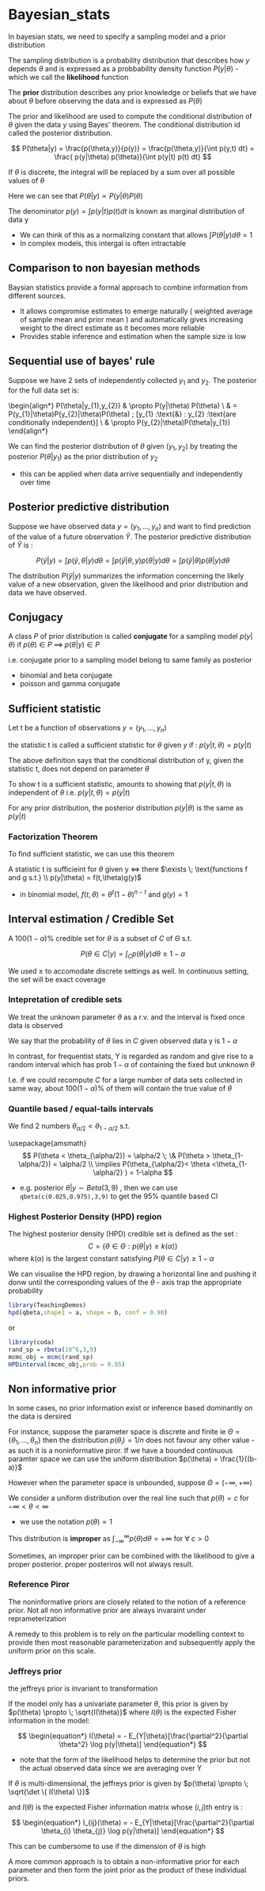 # Bayesian_stats
In bayesian stats, we need to specify a sampling model and a prior distribution 

The sampling distribution is a probability distribution that describes how $y$  depends $\theta$  and is expressed as a probbability density function $P(y|\theta)$ - which we call the **likelihood** function

The **prior** distribution describes any prior knowledge or beliefs that we have about $\theta$ before observing the data and is expressed as $P(\theta)$

The prior and likelihood are used to compute the conditional distribution of $\theta$ given the data $y$ using Bayes' theorem. The conditional distribution id called the posterior distribution.

$$
P(\theta|y) = \frac{p(\theta,y)}{p(y)} = \frac{p(\theta,y)}{\int p(y,t) dt} = \frac{ p(y|\theta) p(\theta)}{\int p(y|t) p(t) dt}
$$

If $\theta$ is discrete, the integral will be replaced by a sum over all possible values of $\theta$

Here we can see that $P(\theta|y) \propto P(y|\theta) P(\theta)$

The denominator ${p(y)} = \int p(y|t) p(t) dt$ is known as marginal distribution of data y
- We can think of this as a normalizing constant that allows $\int P(\theta|y) d\theta = 1$
- In complex models, this intergal is often intractable

## Comparison to non bayesian methods
Baysian statistics provide a formal approach to combine information from different sources. 
- It allows compromise estimates to emerge naturally ( weighted average of sample mean and prior mean ) and automatically gives increasing weight to the direct estimate as it becomes more reliable
- Provides stable inference and estimation when the sample size is low

## Sequential use of bayes' rule
Suppose we have 2 sets of independently collected $y_{1}$ and $y_{2}$.
The posterior for the full data set is:

\begin{align*}
P(\theta|y_{1},y_{2})  & \propto P(y|\theta) P(\theta) \\
& = P(y_{1}|\theta)P(y_{2}|\theta)P(\theta) \; [y_{1} \:\text{\&} \: y_{2} \:\text{are conditionally independent}] \\
& \propto P(y_{2}|\theta)P(\theta|y_{1})
\end{align*}


We can find the posterior distribution of $\theta$ given $(y_{1},y_{2})$ by treating the posterior $P(\theta|y_{1})$ as the prior distribution of $y_{2}$
- this can be applied when data arrive sequentially and independently over time

## Posterior predictive distribution

Suppose we have observed data $y = (y_{1}, \dotsc, y_{n})$ and want to find prediction of the value of a future observation $\tilde{Y}$. The posterior predictive distribution of $\tilde{Y}$ is :

$$
P(\tilde{y}|y) = \int p(\tilde{y},\theta|y) d\theta = \int p(\tilde{y}|\theta,y) p(\theta|y) d\theta = \int p(\tilde{y}|\theta) p(\theta|y) d\theta
$$

The distribution $P(\tilde{y}|y)$ summarizes the information concerning the likely value of a new observation, given the likelihood and prior distribution and data we have observed. 

## Conjugacy
A class $P$ of prior distribution is called **conjugate** for a sampling model $p(y|\theta)$ if 
$p(\theta) \in P \; \implies \; p(\theta|y) \in P$

i.e. conjugate prior to a sampling model belong to same family as posterior
- binomial and beta conjugate 
- poisson and gamma conjugate


## Sufficient statistic
Let t be a function of observations $y = (y_{1}, \dotsc,y_{n})$

the statistic t is called a sufficient statistic for $\theta$ given $y$ if : $p(y|t,\theta) = p(y|t)$

The above definition says that the conditional distribution of y, given the statistic t, does not depend on parameter $\theta$

To show t is a sufficient statistic, amounts to showing that $p(y|t,\theta)$ is independent of $\theta$ i.e. $p(y|t,\theta) = p(y|t)$

For any prior distribution, the posterior distribution $p(y|\theta)$ is the same as $p(y|t)$

### Factorization Theorem

To find sufficient statistic, we can use this theorem

A statistic t is sufficieint for $\theta$ given y $\iff$ there $\exists \; \text{functions f and g s.t.} \\ p(y|\theta) = f(t,\theta)g(y)$
- in binomial model, $f(t,\theta) = \theta^{t}(1-\theta)^{n-t}$ and $g(y) = 1$

## Interval estimation / Credible Set

A $100(1-\alpha)$% credible set for $\theta$ is a subset of $C$ of $\Theta$ s.t. 

$$
P(\theta \in C| y) = \int_{C} p(\theta|y) d\theta \ge 1-\alpha
$$

We used $\ge$ to accomodate discrete settings as well. In continuous setting, the set will be exact coverage

### Intepretation of credible sets
We treat the unknown parameter $\theta$ as a r.v. and the interval is fixed once data is observed

We say that the probability of $\theta$ lies in $C$ given observed data y is $1-\alpha$

In contrast, for frequentist stats, Y is regarded as random and give rise to a random interval which has prob $1-\alpha$ of containing the fixed but unknown $\theta$

I.e. if we could recompute $C$ for a large number of data sets collected in same way, about $100(1-\alpha)$% of them will contain the true value of $\theta$

### Quantile based / equal-tails intervals
We find 2 numbers $\theta_{\alpha/2} < \theta_{1 - \alpha/2}$ s.t. 

\usepackage{amsmath}
$$
P(\theta < \theta_{\alpha/2}) = \alpha/2 \; \& P(\theta > \theta_{1-\alpha/2}) = \alpha/2 \\
\implies P(\theta_{\alpha/2}< \theta <\theta_{1-\alpha/2} ) = 1-\alpha
$$

- e.g. posterior $\theta|y \sim Beta(3,9)$ , then we can use `qbeta(c(0.025,0.975),3,9)` to get the 95% quantile based CI

### Highest Posterior Density (HPD) region

The highest posterior density (HPD) credible set is defined as the set :
$$
C = \{\theta \in \Theta : p(\theta|y) \ge k(\alpha) \}
$$
where $k(\alpha)$ is the largest constant satisfying $P(\theta \in C|y) \ge 1-\alpha$

We can visualise the HPD region, by drawing a horizontal line and pushing it donw until the corresponding values of the $\theta$ - axis trap the appropriate probability

``` r
library(TeachingDemos)
hpd(qbeta,shape1 = a, shape = b, conf = 0.90)
```
or
```r
library(coda)
rand_sp = rbeta(10^6,3,9)
mcmc_obj = mcmc(rand_sp)
HPDinterval(mcmc_obj,prob = 0.95)
```
## Non informative prior

In some cases, no prior information exist or inference based dominantly on the data is dersired

For instance, suppose the parameter space is discrete and finite ie $\Theta = \{\theta_{1},\dotsc,\theta_{n}\}$
then the distribution $p(\theta_{i}) = 1/n$ does not favour any other value - as such it is a noninformative piror. If we have a bounded continuous paramter space we can use the uniform distribution $p(\theta) = \frac{1}{(b-a)}$

However when the parameter space is unbounded, suppose $\Theta = (-\infty,+\infty)$

We consider a uniform distribution over the real line such that $p(\theta)= c$ for $-\infty < \theta < \infty$
- we use the notation $p(\theta) \propto 1$

This distribution is **improper** as $\int_{-\infty}^{\infty} p(\theta) d\theta = +\infty$ for $\forall\; c>0$

Sometimes, an improper prior can be combined with the likelihood to give a proper posterior. proper posteriros will not always result.
### Reference Piror

The noninformative priors are closely related to the notion of a reference prior. 
Not all non informative prior  are always invaraint under reprameterization

A remedy to this problem is to rely on the particular modelling context to provide then most reasonable parameterization and subsequently apply the uniform prior on this scale.

### Jeffreys prior

the jeffreys prior is invariant to transformation

If the model only has a univariate parameter $\theta$, this prior is given by $p(\theta) \propto \; \sqrt{I(\theta)}$ where $I(\theta)$ is the expected Fisher information in the model:

$$
\begin{equation*}
I(\theta) = - E_{Y|\theta}[\frac{\partial^2}{\partial \theta^2} \log p(y|\theta)]
\end{equation*}
$$
- note that the form of the likelihood helps to determine the prior but not the actual observed data since we are averaging over Y


If $\theta$ is multi-dimensional, the jeffreys prior is given by $p(\theta) \propto \; \sqrt{\det \{ I(\theta) \}}$

and $I(\theta)$ is the expected Fisher information matrix whose $(i,j)$th entry is :

$$
\begin{equation*}
I_{ij}(\theta) = - E_{Y|\theta}[\frac{\partial^2}{\partial \theta_{i} \theta_{j}} \log p(y|\theta)]
\end{equation*}
$$

This can be cumbersome to use if the dimension of $\theta$ is high

A more common approach is to obtain a non-informative prior for each parameter and then form the joint prior as the product of these individual priors. 


